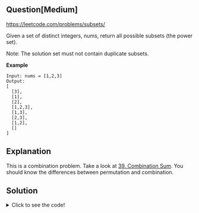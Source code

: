 ## Question[Medium]
https://leetcode.com/problems/subsets/

Given a set of distinct integers, nums, return all possible subsets (the power set).

Note: The solution set must not contain duplicate subsets.

**Example**
```
Input: nums = [1,2,3]
Output:
[
  [3],
  [1],
  [2],
  [1,2,3],
  [1,3],
  [2,3],
  [1,2],
  []
]
```

## Explanation

This is a combination problem. Take a look at [39. Combination Sum](./39.%20Combination%20Sum.md). You should know the differences between permutation and combination.

## Solution
<details>
  <summary>Click to see the code!</summary>

```javascript
/**
 * @param {number[]} nums
 * @return {number[][]}
 */
var subsets = function(nums) {
    if (nums.length < 1) return [nums];
    
    return helper(nums, 0, [], []);
};

function helper(nums, s, curr, output) {
    // exit condition
    if (curr.length > nums.length) return;

    output.push([...curr]);
    
    for (let i = s; i < nums.length; i++) {
      curr.push(nums[i]);
      helper(nums, i + 1, curr, output);
      curr.pop();
    }
    return output;
}
```
</details>